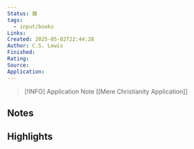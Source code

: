 ```yaml
---
Status: 🟥
tags:
  - input/books
Links: 
Created: 2025-05-02T22:44:28
Author: C.S. Lewis
Finished: 
Rating: 
Source: 
Application:
---
```


> [!INFO] Application Note
> [[Mere Christianity Application]]

## Notes

## Highlights
